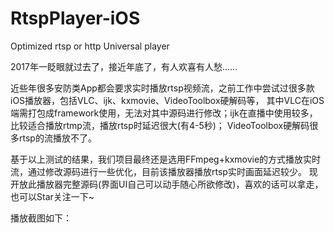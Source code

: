 # RtspPlayer-iOS
Optimized  rtsp or http Universal player


2017年一眨眼就过去了，接近年底了，有人欢喜有人愁......

近些年很多安防类App都会要求实时播放rtsp视频流，之前工作中尝试过很多款iOS播放器，包括VLC、ijk、kxmovie、VideoToolbox硬解码等，
其中VLC在iOS端需打包成framework使用，无法对其中源码进行修改；ijk在直播中使用较多，比较适合播放rtmp流，播放rtsp时延迟很大(有4-5秒)；
VideoToolbox硬解码很多rtsp的流播放不了。

基于以上测试的结果，我们项目最终还是选用FFmpeg+kxmovie的方式播放实时流，通过修改源码进行一些优化，目前该播放器播放rtsp实时画面延迟较少。
现开放此播放器完整源码(界面UI自己可以动手随心所欲修改)，喜欢的话可以拿走，也可以Star关注一下~


播放截图如下：

